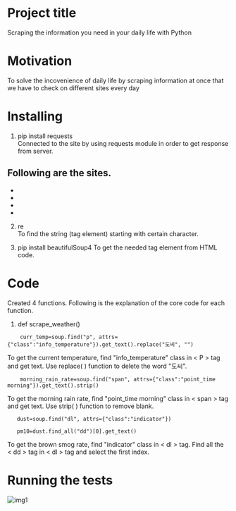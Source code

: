# Project title
Scraping the information you need in your daily life with Python

# Motivation
To solve the incovenience of daily life by scraping information at once that we have to check on different sites every day

# Installing
1. pip install requests  
Connected to the site by using requests module in order to get response from server.   

## Following are the sites.  
  -
  -
  -
  -

2. re  
To find the string (tag element) starting with certain character.

3. pip install beautifulSoup4
To get the needed tag element from HTML code.

# Code
Created 4 functions. Following is the explanation of the core code for each function.
1. def scrape_weather()  
~~~
    curr_temp=soup.find("p", attrs={"class":"info_temperature"}).get_text().replace("도씨", "")
~~~
To get the current temperature, find "info_temperature" class in < P > tag and get text. Use replace( ) function to delete the word "도씨".  
~~~
    morning_rain_rate=soup.find("span", attrs={"class":"point_time morning"}).get_text().strip()
~~~
To get the morning rain rate, find "point_time morning" class in < span > tag and get text. Use strip( ) function to remove blank.
~~~
   dust=soup.find("dl", attrs={"class":"indicator"})
~~~
~~~
   pm10=dust.find_all("dd")[0].get_text() 
~~~
To get the brown smog rate, find "indicator" class in < dl > tag. Find all the < dd > tag in < dl > tag and select the first index. 

# Running the tests
![img1](https://user-images.githubusercontent.com/77823753/108456197-262b0c80-72b3-11eb-967a-feac102ff0ec.PNG)
